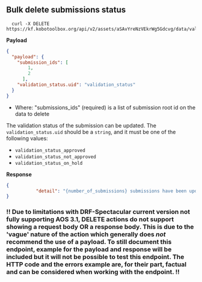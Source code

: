 ## Bulk delete submissions status

```curl
  curl -X DELETE https://kf.kobotoolbox.org/api/v2/assets/aSAvYreNzVEkrWg5Gdcvg/data/validation_statuses/
```

**Payload**
```json
{
  "payload": {
    "submission_ids": [
        1,
        2
      ],
    "validation_status.uid": "validation_status"
  }
}
```
* Where: "submissions_ids" (required) is a list of submission root id on the data
to delete

The validation status of the submission can be updated. The `validation_status.uid` should be a `string`, and it must be one of the following values:
- `validation_status_approved`
- `validation_status_not_approved`
- `validation_status_on_hold`

**Response**
```json
{
           "detail": "{number_of_submissions} submissions have been updated"
}
```

### !! Due to limitations with DRF-Spectacular current version not fully supporting AOS 3.1, DELETE actions do not support showing a request body OR a response body. This is due to the 'vague' nature of the action which generally does *not* recommend the use of a payload. To still document this endpoint, example for the payload and response will be included but it will not be possible to test this endpoint. The HTTP code and the errors example are, for their part, factual and can be considered when working with the endpoint. !!
